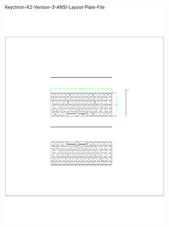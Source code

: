 <br/>Keychron-K2-Version-3-ANSI-Layout-Plate-File<br/>![image](./Keychron-K2-Version-3-ANSI-Layout-Plate-File.png)<br/>
